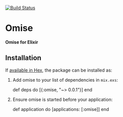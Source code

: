[![Build Status](https://travis-ci.org/teerawat1992/omistry.svg?branch=master)](https://travis-ci.org/teerawat1992/omistry)

# Omise

**Omise for Elixir**

## Installation

If [available in Hex](https://hex.pm/docs/publish), the package can be installed as:

  1. Add omise to your list of dependencies in `mix.exs`:

        def deps do
          [{:omise, "~> 0.0.1"}]
        end

  2. Ensure omise is started before your application:

        def application do
          [applications: [:omise]]
        end
